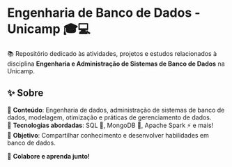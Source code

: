 # Engenharia de Banco de Dados - Unicamp 🎓💻

📚 Repositório dedicado às atividades, projetos e estudos relacionados à disciplina **Engenharia e Administração de Sistemas de Banco de Dados** na Unicamp.

## ✨ Sobre
🔹 **Conteúdo**: Engenharia de dados, administração de sistemas de banco de dados, modelagem, otimização e práticas de gerenciamento de dados.  
🔹 **Tecnologias abordadas**: SQL 🐘, MongoDB 🍃, Apache Spark ⚡ e mais!  
🔹 **Objetivo**: Compartilhar conhecimento e desenvolver habilidades em banco de dados.  

🚀 **Colabore e aprenda junto!**